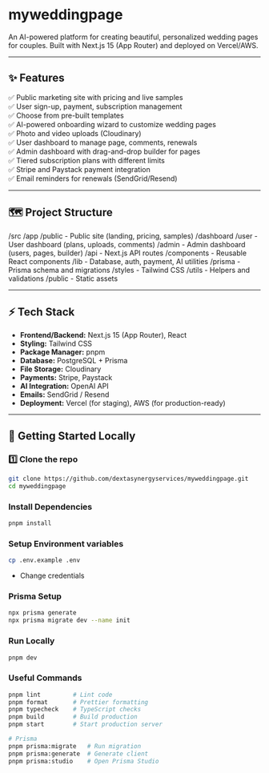 # myweddingpage

An AI-powered platform for creating beautiful, personalized wedding pages for couples. Built with Next.js 15 (App Router) and deployed on Vercel/AWS.

---

## ✨ Features

✅ Public marketing site with pricing and live samples  
✅ User sign-up, payment, subscription management  
✅ Choose from pre-built templates  
✅ AI-powered onboarding wizard to customize wedding pages  
✅ Photo and video uploads (Cloudinary)  
✅ User dashboard to manage page, comments, renewals  
✅ Admin dashboard with drag-and-drop builder for pages  
✅ Tiered subscription plans with different limits  
✅ Stripe and Paystack payment integration  
✅ Email reminders for renewals (SendGrid/Resend)

---

## 🗺️ Project Structure

/src
/app
/public - Public site (landing, pricing, samples)
/dashboard
/user - User dashboard (plans, uploads, comments)
/admin - Admin dashboard (users, pages, builder)
/api - Next.js API routes
/components - Reusable React components
/lib - Database, auth, payment, AI utilities
/prisma - Prisma schema and migrations
/styles - Tailwind CSS
/utils - Helpers and validations
/public - Static assets


---

## ⚡️ Tech Stack

- **Frontend/Backend:** Next.js 15 (App Router), React
- **Styling:** Tailwind CSS
- **Package Manager:** pnpm
- **Database:** PostgreSQL + Prisma
- **File Storage:** Cloudinary
- **Payments:** Stripe, Paystack
- **AI Integration:** OpenAI API
- **Emails:** SendGrid / Resend
- **Deployment:** Vercel (for staging), AWS (for production-ready)

---

## 🚀 Getting Started Locally

### 1️⃣ Clone the repo
```bash
git clone https://github.com/dextasynergyservices/myweddingpage.git
cd myweddingpage
```
### Install Dependencies
```bash
pnpm install
```

### Setup Environment variables
```bash
cp .env.example .env
```
- Change credentials

### Prisma Setup
```bash
npx prisma generate
npx prisma migrate dev --name init
```

### Run Locally
```bash
pnpm dev
```

### Useful Commands
```bash
pnpm lint         # Lint code
pnpm format       # Prettier formatting
pnpm typecheck    # TypeScript checks
pnpm build        # Build production
pnpm start        # Start production server

# Prisma
pnpm prisma:migrate   # Run migration
pnpm prisma:generate  # Generate client
pnpm prisma:studio    # Open Prisma Studio
```
